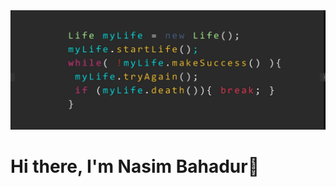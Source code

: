 <!---
Bio: I am a passionate software developer and AI /ML enthusiast with a focus on Web Technologies, Machine Learning and Data Science field.
--->

<img alt="Coder GIF" src="https://github.com/NasimBahadur/NasimBahadur/blob/main/image.png" style="max-width: 100%;" data-target="animated-image.originalImage">
<h1>Hi there, I'm Nasim Bahadur👋</h1>


<!---
<h3 align="left">Trainee @ B-JET</h3>
--->
<!---
I'm a passionate Software Developer and  AI/ML Enthusiast with some experience in academic/personal projects on building web applications using HTML, CSS, Bootstrap, Javascript, MySQL, PHP etc. I have a good foundation in Web Techologies, Machine Learning and Data Science. I'm constantly learning new technologies to stay up-to-date with the latest trends.
--->
<!---
## 👨🏽‍💻 What I'm working on
Currently, I am working on B-JET Project (a Bangladesh-Japan IT Engineer Training Program) as a Trainee. This training program aims to develop ICT engineers to work in Japanese IT companies with skills set in the Japanese language, IT skills, and Soft skills.
--->
<!---
## 🧠 What I'm currently learning
I'm currently learning ReactJS and MongoDB to improve my development skills and stay up-to-date with the latest technologies. I believe that continuous learning is the key to becoming a successful.

## 💬 Ask me about
- <b>Topics:</b> SDLC, Software Development Methodologies, Scrum, Machine Learning
- <b>Technologies:</b> HTML, CSS, Bootstrap, MySQL, PHP, Python, C++
--->
<!---
## ⚡ Fun fact
[Insert a fun fact about yourself that people might find interesting.]

## 📝 Blogs and writing
I've very active, writing content regularly to at least one of these.
- [Blog Link]
--->
<!---
## 📫 How to reach me
<p align="left">
<a href="https://linkedin.com/in/nasimbahadur" target="blank"><img align="center" src="https://raw.githubusercontent.com/rahuldkjain/github-profile-readme-generator/master/src/images/icons/Social/linked-in-alt.svg" alt="nasimbahadur" height="30" width="40" /></a>
<a href="https://twitter.com/" target="blank"><img align="center" src="https://raw.githubusercontent.com/rahuldkjain/github-profile-readme-generator/master/src/images/icons/Social/twitter.svg" alt="nasimbahadur" height="30" width="40" /></a>
<a href="https://fb.com/" target="blank"><img align="center" src="https://raw.githubusercontent.com/rahuldkjain/github-profile-readme-generator/master/src/images/icons/Social/facebook.svg" alt="nasimbahadur" height="30" width="40" /></a>
<a href="https://instagram.com/" target="blank"><img align="center" src="https://raw.githubusercontent.com/rahuldkjain/github-profile-readme-generator/master/src/images/icons/Social/instagram.svg" alt="nasimbahadur" height="30" width="40" /></a>
<a href="https://www.youtube.com/" target="blank"><img align="center" src="https://raw.githubusercontent.com/rahuldkjain/github-profile-readme-generator/master/src/images/icons/Social/youtube.svg" alt="nasimbahadur" height="30" width="40" /></a>
</p><br/>

## 🚀 Skills
<p align="left">

<a href="https://www.w3.org/html/" target="_blank" rel="noreferrer"> <img src="https://raw.githubusercontent.com/devicons/devicon/master/icons/html5/html5-original-wordmark.svg" alt="html5" width="40" height="40"/> </a> 
<a href="https://www.w3schools.com/css/" target="_blank" rel="noreferrer"> <img src="https://raw.githubusercontent.com/devicons/devicon/master/icons/css3/css3-original-wordmark.svg" alt="css3" width="40" height="40"/> </a>
<a href="https://img.icons8.com/color/256/bootstrap.png" target="_blank" rel="noreferrer"> <img src="https://img.icons8.com/color/256/bootstrap.png" alt="illustrator" width="40" height="40"/> </a> 
<a href="https://developer.mozilla.org/en-US/docs/Web/JavaScript" target="_blank" rel="noreferrer"> <img src="https://raw.githubusercontent.com/devicons/devicon/master/icons/javascript/javascript-original.svg" alt="javascript" width="40" height="40"/> </a>
<a href="https://img.icons8.com/officel/256/php-logo.png" target="_blank" rel="noreferrer"> <img src="https://img.icons8.com/officel/256/php-logo.png" alt="illustrator" width="40" height="40"/> </a> 
<a href="https://img.icons8.com/color/256/c-plus-plus-logo.png" target="_blank" rel="noreferrer"> <img src="https://img.icons8.com/color/256/c-plus-plus-logo.png" alt="illustrator" width="40" height="40"/> </a> 
<a href="https://img.icons8.com/color/256/python.png" target="_blank" rel="noreferrer"> <img src="https://img.icons8.com/color/256/python.png" alt="illustrator" width="40" height="40"/> </a> 
<a href="https://img.icons8.com/color/256/mysql-logo.png" target="_blank" rel="noreferrer"> <img src="https://img.icons8.com/color/256/mysql-logo.png" alt="illustrator" width="40" height="40"/> </a> 
--->  
<!---
<a href="https://aws.amazon.com" target="_blank" rel="noreferrer"> <img src="https://raw.githubusercontent.com/devicons/devicon/master/icons/amazonwebservices/amazonwebservices-original-wordmark.svg" alt="aws" width="40" height="40"/> </a> 
<a href="https://www.djangoproject.com/" target="_blank" rel="noreferrer"> <img src="https://cdn.worldvectorlogo.com/logos/django.svg" alt="django" width="40" height="40"/> </a> 
<a href="https://www.adobe.com/in/products/illustrator.html" target="_blank" rel="noreferrer"> <img src="https://www.vectorlogo.zone/logos/adobe_illustrator/adobe_illustrator-icon.svg" alt="illustrator" width="40" height="40"/> </a> 
<a href="https://www.figma.com/" target="_blank" rel="noreferrer"> <img src="https://www.vectorlogo.zone/logos/figma/figma-icon.svg" alt="figma" width="40" height="40"/> </a>  
<a href="https://laravel.com/" target="_blank" rel="noreferrer"> <img src="https://raw.githubusercontent.com/devicons/devicon/master/icons/laravel/laravel-plain-wordmark.svg" alt="laravel" width="40"
--->
